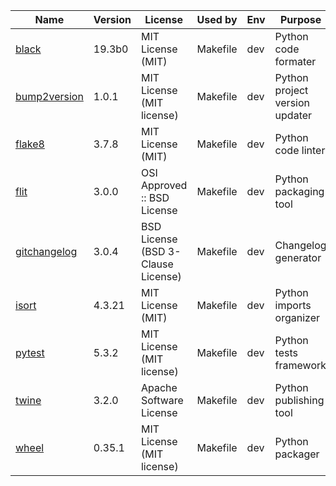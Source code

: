 | Name | Version | License | Used by | Env | Purpose |
| --- | --- | --- | --- | --- | --- |
| [black](https://pypi.org/project/black/) | 19.3b0 | MIT License (MIT) | Makefile | dev | Python code formater |
| [bump2version](https://pypi.org/project/bump2version/) | 1.0.1 | MIT License (MIT license) | Makefile | dev | Python project version updater |
| [flake8](https://pypi.org/project/flake8/) | 3.7.8 | MIT License (MIT) | Makefile | dev | Python code linter |
| [flit](https://pypi.org/project/flit/) | 3.0.0 | OSI Approved :: BSD License | Makefile | dev | Python packaging tool |
| [gitchangelog](https://pypi.org/project/gitchangelog/) | 3.0.4 | BSD License (BSD 3-Clause License) | Makefile | dev | Changelog generator |
| [isort](https://pypi.org/project/isort/) | 4.3.21 | MIT License (MIT) | Makefile | dev | Python imports organizer |
| [pytest](https://pypi.org/project/pytest/) | 5.3.2 | MIT License (MIT license) | Makefile | dev | Python tests framework |
| [twine](https://pypi.org/project/twine/) | 3.2.0 | Apache Software License | Makefile | dev | Python publishing tool |
| [wheel](https://pypi.org/project/wheel/) | 0.35.1 | MIT License (MIT license) | Makefile | dev |  Python packager |
